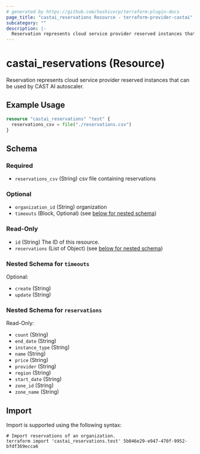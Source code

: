 ```yaml
---
# generated by https://github.com/hashicorp/terraform-plugin-docs
page_title: "castai_reservations Resource - terraform-provider-castai"
subcategory: ""
description: |-
  Reservation represents cloud service provider reserved instances that can be used by CAST AI autoscaler.
---
```


# castai_reservations (Resource)

Reservation represents cloud service provider reserved instances that can be used by CAST AI autoscaler.

## Example Usage

```terraform
resource "castai_reservations" "test" {
  reservations_csv = file("./reservations.csv")
}
```

<!-- schema generated by tfplugindocs -->
## Schema

### Required

- `reservations_csv` (String) csv file containing reservations

### Optional

- `organization_id` (String) organization
- `timeouts` (Block, Optional) (see [below for nested schema](#nestedblock--timeouts))

### Read-Only

- `id` (String) The ID of this resource.
- `reservations` (List of Object) (see [below for nested schema](#nestedatt--reservations))

<a id="nestedblock--timeouts"></a>
### Nested Schema for `timeouts`

Optional:

- `create` (String)
- `update` (String)


<a id="nestedatt--reservations"></a>
### Nested Schema for `reservations`

Read-Only:

- `count` (String)
- `end_date` (String)
- `instance_type` (String)
- `name` (String)
- `price` (String)
- `provider` (String)
- `region` (String)
- `start_date` (String)
- `zone_id` (String)
- `zone_name` (String)

## Import

Import is supported using the following syntax:

```shell
# Import reservations of an organization.
terraform import 'castai_reservations.test' 5b046e29-e947-470f-9952-bfdf369ecca6
```
